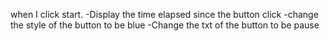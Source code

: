 when I click start.
-Display the time elapsed since the button click
-change the style of the button to be blue
-Change the txt of the button to be pause